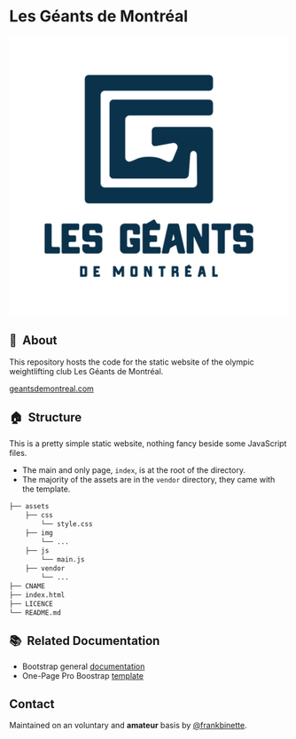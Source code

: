 # Les Géants de Montréal

![geants-logo](assets/img/geants_logo_bleu_small.png)

## 🎯&nbsp; About

This repository hosts the code for the static website of the olympic weightlifting club Les Géants de Montréal.

[geantsdemontreal.com](http://geantsdemontreal.com)

## 🏠&nbsp; Structure

This is a pretty simple static website, nothing fancy beside some JavaScript files.

- The main and only page, `index`, is at the root of the directory.
- The majority of the assets are in the `vendor` directory, they came with the template.

```shell
├── assets
    ├── css
        └── style.css
    ├── img
        └── ...
    ├── js
        └── main.js
    ├── vendor
        └── ...
├── CNAME
├── index.html
├── LICENCE
└── README.md
```

## 📚&nbsp; Related Documentation

- Bootstrap general [documentation](https://getbootstrap.com/)
- One-Page Pro Boostrap [template](https://bootstrapmade.com/onepage-multipurpose-bootstrap-template/)

## Contact

Maintained on an voluntary and **amateur** basis by [@frankbinette](https://github.com/frankbinette).
